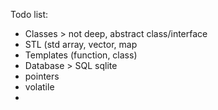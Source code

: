Todo list:

- Classes > not deep, abstract class/interface
- STL (std array, vector, map
- Templates (function, class)
- Database > SQL sqlite
- pointers
- volatile
- 
